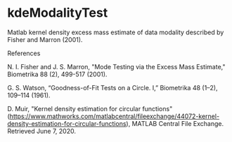 # kdeModalityTest
Matlab kernel density excess mass estimate of data modality described by Fisher and Marron (2001).

References

N. I. Fisher and J. S. Marron, "Mode Testing via the Excess Mass Estimate," Biometrika 88 (2), 499-517 (2001).  

G. S. Watson, “Goodness-of-Fit Tests on a Circle. I,” Biometrika 48 (1–2), 109–114 (1961).

D. Muir, "Kernel density estimation for circular functions"
(https://www.mathworks.com/matlabcentral/fileexchange/44072-kernel-density-estimation-for-circular-functions),
MATLAB Central File Exchange. Retrieved June 7, 2020.
